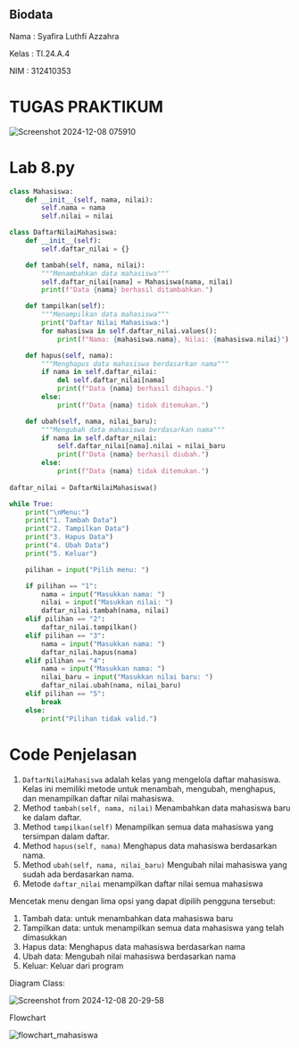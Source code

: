 ## Biodata

Nama : Syafira Luthfi Azzahra

Kelas : TI.24.A.4

NIM : 312410353

# TUGAS PRAKTIKUM

![Screenshot 2024-12-08 075910](https://github.com/user-attachments/assets/9aa3498a-5639-443f-a5dc-82e1205d9e61)

# Lab 8.py

```python
class Mahasiswa:
    def __init__(self, nama, nilai):
        self.nama = nama
        self.nilai = nilai

class DaftarNilaiMahasiswa:
    def __init__(self):
        self.daftar_nilai = {}

    def tambah(self, nama, nilai):
        """Menambahkan data mahasiswa"""
        self.daftar_nilai[nama] = Mahasiswa(nama, nilai)
        print(f"Data {nama} berhasil ditambahkan.")

    def tampilkan(self):
        """Menampilkan data mahasiswa"""
        print("Daftar Nilai Mahasiswa:")
        for mahasiswa in self.daftar_nilai.values():
            print(f"Nama: {mahasiswa.nama}, Nilai: {mahasiswa.nilai}")

    def hapus(self, nama):
        """Menghapus data mahasiswa berdasarkan nama"""
        if nama in self.daftar_nilai:
            del self.daftar_nilai[nama]
            print(f"Data {nama} berhasil dihapus.")
        else:
            print(f"Data {nama} tidak ditemukan.")

    def ubah(self, nama, nilai_baru):
        """Mengubah data mahasiswa berdasarkan nama"""
        if nama in self.daftar_nilai:
            self.daftar_nilai[nama].nilai = nilai_baru
            print(f"Data {nama} berhasil diubah.")
        else:
            print(f"Data {nama} tidak ditemukan.")
            
daftar_nilai = DaftarNilaiMahasiswa()

while True:
    print("\nMenu:")
    print("1. Tambah Data")
    print("2. Tampilkan Data")
    print("3. Hapus Data")
    print("4. Ubah Data")
    print("5. Keluar")

    pilihan = input("Pilih menu: ")

    if pilihan == "1":
        nama = input("Masukkan nama: ")
        nilai = input("Masukkan nilai: ")
        daftar_nilai.tambah(nama, nilai)
    elif pilihan == "2":
        daftar_nilai.tampilkan()
    elif pilihan == "3":
        nama = input("Masukkan nama: ")
        daftar_nilai.hapus(nama)
    elif pilihan == "4":
        nama = input("Masukkan nama: ")
        nilai_baru = input("Masukkan nilai baru: ")
        daftar_nilai.ubah(nama, nilai_baru)
    elif pilihan == "5":
        break
    else:
        print("Pilihan tidak valid.")
```

# Code Penjelasan

1. `DaftarNilaiMahasiswa` adalah kelas yang mengelola daftar mahasiswa. Kelas ini memiliki metode untuk menambah, mengubah, menghapus, dan menampilkan daftar nilai mahasiswa.
2. Method `tambah(self, nama, nilai)` Menambahkan data mahasiswa baru ke dalam daftar.
3. Method `tampilkan(self)` Menampilkan semua data mahasiswa yang tersimpan dalam daftar.
4. Method `hapus(self, nama)` Menghapus data mahasiswa berdasarkan nama.
5. Method `ubah(self, nama, nilai_baru)` Mengubah nilai mahasiswa yang sudah ada berdasarkan nama.
6. Metode `daftar_nilai` menampilkan daftar nilai semua mahasiswa

Mencetak menu dengan lima opsi yang dapat dipilih pengguna tersebut:

1. Tambah data: untuk menambahkan data mahasiswa baru
2. Tampilkan data: untuk menampilkan semua data mahasiswa yang telah dimasukkan
3. Hapus data: Menghapus data mahasiswa berdasarkan nama
4. Ubah data: Mengubah nilai mahasiswa berdasarkan nama
5. Keluar: Keluar dari program

Diagram Class:

![Screenshot from 2024-12-08 20-29-58](https://github.com/user-attachments/assets/72efa054-e9e1-493f-8b30-10eb8cecb51c)

Flowchart

![flowchart_mahasiswa](https://github.com/user-attachments/assets/3f112f93-44ea-4de3-aea4-f3227b7bf5c2)
